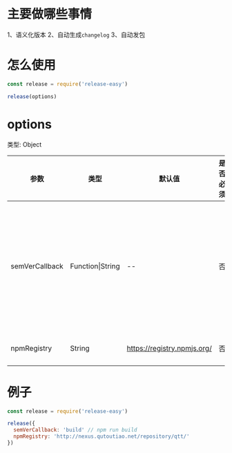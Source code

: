 
# 主要做哪些事情

1、语义化版本
2、自动生成`changelog`
3、自动发包

# 怎么使用

```javascript
const release = require('release-easy')

release(options)
```

# options

类型: Object

参数 | 类型 | 默认值 | 是否必须 | 说明
---|---|---|---|---
semVerCallback|Function&#124;String|--|否|语义化版本之后要做的事情，可以传递回调函数引用，或者一个`npm scripts`指令
npmRegistry|String|https://registry.npmjs.org/|否|要发布npm的源

# 例子

```javascript
const release = require('release-easy')

release({
  semVerCallback: 'build' // npm run build
  npmRegistry: 'http://nexus.qutoutiao.net/repository/qtt/'
})
```
